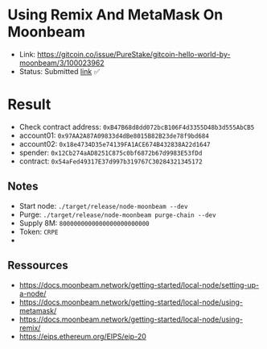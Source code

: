 # Using Remix And MetaMask On Moonbeam

- Link: https://gitcoin.co/issue/PureStake/gitcoin-hello-world-by-moonbeam/3/100023962
- Status: Submitted [link](https://raw.githubusercontent.com/Hugoo/polkadot-hackathon/main/challenges/remix-metamask-moonbeam/checkContractAddress.txt) ✅

# Result

- Check contract address: `0xB47B68d8dd072bcB106F4d3355D48b3d555AbCB5`
- account01: `0x97AA2A87A09833d4dBe8015B82B23de78f9bd684`
- account02: `0x18e4734D35e74139FA1ACE674B432838A22d1647`
- spender: `0x12Cb274aAD8251C875c0bf6872b67d9983E53fDd`
- contract: `0x54aFed49317E37d997b319767C30284321345172`

## Notes

- Start node: `./target/release/node-moonbeam --dev`
- Purge: `./target/release/node-moonbeam purge-chain --dev`
- Supply 8M: `8000000000000000000000000`
- Token: `CRPE`
-

## Ressources

- https://docs.moonbeam.network/getting-started/local-node/setting-up-a-node/
- https://docs.moonbeam.network/getting-started/local-node/using-metamask/
- https://docs.moonbeam.network/getting-started/local-node/using-remix/
- https://eips.ethereum.org/EIPS/eip-20
